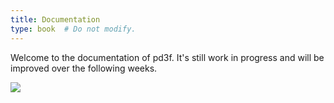 ```yaml
---
title: Documentation
type: book  # Do not modify.
---
```


Welcome to the documentation of pd3f.
It's still work in progress and will be improved over the following weeks.

![](/media/flow.jpg)
